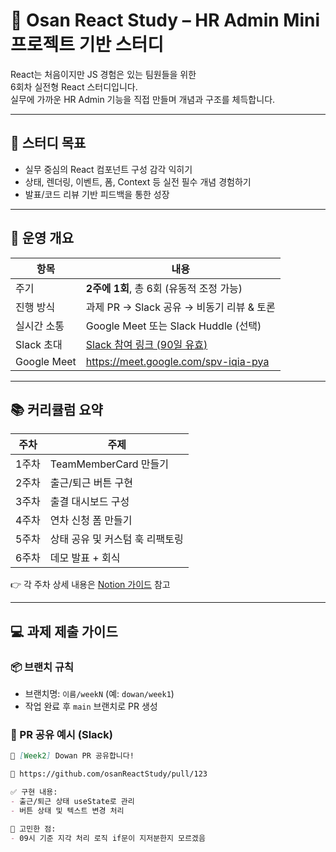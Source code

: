 # 👥 Osan React Study – HR Admin Mini 프로젝트 기반 스터디

React는 처음이지만 JS 경험은 있는 팀원들을 위한  
6회차 실전형 React 스터디입니다.  
실무에 가까운 HR Admin 기능을 직접 만들며 개념과 구조를 체득합니다.

---

## 🎯 스터디 목표

- 실무 중심의 React 컴포넌트 구성 감각 익히기
- 상태, 렌더링, 이벤트, 폼, Context 등 실전 필수 개념 경험하기
- 발표/코드 리뷰 기반 피드백을 통한 성장

---

## 📌 운영 개요

| 항목 | 내용 |
|------|------|
| 주기 | **2주에 1회**, 총 6회 (유동적 조정 가능) |
| 진행 방식 | 과제 PR → Slack 공유 → 비동기 리뷰 & 토론 |
| 실시간 소통 | Google Meet 또는 Slack Huddle (선택) |
| Slack 초대 | [Slack 참여 링크 (90일 유효)](https://join.slack.com/t/react-tlv8936/shared_invite/zt-337059po3-~viKub3BlMuWUJHVQk9LRg) |
| Google Meet | https://meet.google.com/spv-iqia-pya |

---

## 📚 커리큘럼 요약

| 주차 | 주제 |
|------|------|
| 1주차 | TeamMemberCard 만들기 |
| 2주차 | 출근/퇴근 버튼 구현 |
| 3주차 | 출결 대시보드 구성 |
| 4주차 | 연차 신청 폼 만들기 |
| 5주차 | 상태 공유 및 커스텀 훅 리팩토링 |
| 6주차 | 데모 발표 + 회식 |

👉 각 주차 상세 내용은 [Notion 가이드](https://www.notion.so/React-1cbee2a1f88480769dafee8c97ddc3cb) 참고

---

## 💻 과제 제출 가이드

### 📦 브랜치 규칙

- 브랜치명: `이름/weekN` (예: `dowan/week1`)
- 작업 완료 후 `main` 브랜치로 PR 생성

### 🔁 PR 공유 예시 (Slack)

```markdown
📌 [Week2] Dowan PR 공유합니다!

🔗 https://github.com/osanReactStudy/pull/123

✅ 구현 내용:
- 출근/퇴근 상태 useState로 관리
- 버튼 상태 및 텍스트 변경 처리

🤔 고민한 점:
- 09시 기준 지각 처리 로직 if문이 지저분한지 모르겠음
